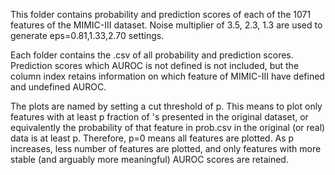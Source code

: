 This folder contains probability and prediction scores of each of the 1071 features of the MIMIC-III dataset. 
Noise multiplier of 3.5, 2.3, 1.3 are used to generate eps=0.81,1.33,2.70 settings.

Each folder contains the .csv of all probability and prediction scores. Prediction scores which AUROC is not defined is not included, but the column index retains information on which feature of MIMIC-III have defined and undefined AUROC.

The plots are named by setting a cut threshold of p. This means to plot only features with at least p fraction of 's presented in the original dataset, or equivalently the probability of that feature in prob.csv in the original (or real) data is at least p. 
Therefore, p=0 means all features are plotted. As p increases, less number of features are plotted, and only features with more stable (and arguably more meaningful) AUROC scores are retained.